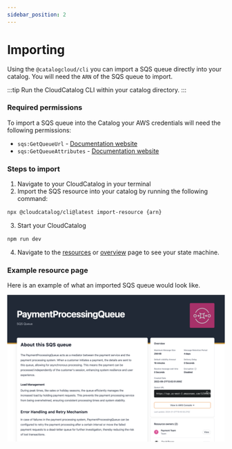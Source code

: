 ```yaml
---
sidebar_position: 2
---
```


# Importing

Using the `@catalogcloud/cli` you can import a SQS queue directly into your catalog. You will need the `ARN` of the SQS queue to import.

:::tip
Run the CloudCatalog CLI within your catalog directory.
:::

### Required permissions

To import a SQS queue into the Catalog your AWS credentials will need the following permissions:

- `sqs:GetQueueUrl` - [Documentation website](https://docs.aws.amazon.com/AWSSimpleQueueService/latest/APIReference/API_GetQueueUrl.html)
- `sqs:GetQueueAttributes` - [Documentation website](https://docs.aws.amazon.com/AWSSimpleQueueService/latest/APIReference/API_GetQueueAttributes.html)

### Steps to import

1. Navigate to your CloudCatalog in your terminal
2. Import the SQS resource into your catalog by running the following command:

```sh
npx @cloudcatalog/cli@latest import-resource {arn}
```

3. Start your CloudCatalog

```sh
npm run dev
```

4. Navigate to the [resources](https://localhost:3000/resources) or [overview](https://localhost:3000/overview) page to see your state machine.

### Example resource page

Here is an example of what an imported SQS queue would look like.

![SQS Example](./img/example.png)
